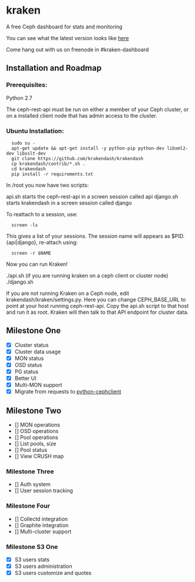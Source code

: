 # kraken

A free Ceph dashboard for stats and monitoring

You can see what the latest version looks like [here](http://imgur.com/fDnqpO9)

Come hang out with us on freenode in #kraken-dashboard

## Installation and Roadmap

### Prerequisites:

Python 2.7

The ceph-rest-api must be run on either a member of your Ceph cluster, or on a installed client node that has admin access to the cluster.


### Ubuntu Installation:

```
  sudo su -
  apt-get update && apt-get install -y python-pip python-dev libxml2-dev libxslt-dev
  git clone https://github.com/krakendash/krakendash
  cp krakendash/contrib/*.sh .
  cd krakendash
  pip install -r requirements.txt
```

In /root you now have two scripts: 

api.sh starts the ceph-rest-api in a screen session called api
django.sh starts krakendash in a screen session called django

To reattach to a session, use:
```
  screen -ls
```
This gives a list of your sessions. The session name will appears as $PID.{api|django}, re-attach using:
```
  screen -r $NAME
```


Now you can run Kraken!

./api.sh (if you are running kraken on a ceph client or cluster node)
./django.sh
  
  
If you are not running Kraken on a Ceph node, edit krakendash/kraken/settings.py. Here you can change CEPH_BASE_URL to point at your host running ceph-rest-api. Copy the api.sh script to that host and run it as root. Kraken will then talk to that API endpoint for cluster data.

## Milestone One
- [x] Cluster status
- [x] Cluster data usage
- [x] MON status
- [x] OSD status
- [x] PG status
- [x] Better UI
- [x] Multi-MON support
- [x] Migrate from requests to [python-cephclient](https://github.com/dmsimard/python-cephclient/)

## Milestone Two
- [] MON operations
- [] OSD operations
- [] Pool operations
- [] List pools, size
- [] Pool status
- [] View CRUSH map

### Milestone Three
- [] Auth system
- [] User session tracking

### Milestone Four
- [] Collectd integration
- [] Graphite integration
- [] Multi-cluster support

### Milestone S3 One
- [x] S3 users stats
- [x] S3 users administration
- [x] S3 users customize and quotes
